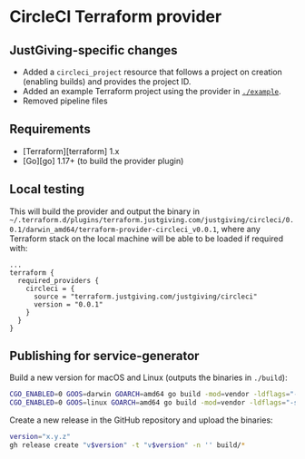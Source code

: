 # CircleCI Terraform provider

## JustGiving-specific changes

 - Added a `circleci_project` resource that follows a project on creation (enabling builds) and provides the project ID.
 - Added an example Terraform project using the provider in [`./example`](./example/).
 - Removed pipeline files

## Requirements

- [Terraform][terraform] 1.x
- [Go][go] 1.17+ (to build the provider plugin)

## Local testing

This will build the provider and output the binary in `~/.terraform.d/plugins/terraform.justgiving.com/justgiving/circleci/0.0.1/darwin_amd64/terraform-provider-circleci_v0.0.1`, where any Terraform stack on the local machine will be able to be loaded if required with:

```hcl
...
terraform {
  required_providers {
    circleci = {
      source = "terraform.justgiving.com/justgiving/circleci"
      version = "0.0.1"
    }
  }
}
```

## Publishing for service-generator

Build a new version for macOS and Linux (outputs the binaries in `./build`):

```bash
CGO_ENABLED=0 GOOS=darwin GOARCH=amd64 go build -mod=vendor -ldflags="-s -w" -a -o build/terraform-provider-circleci-darwin-amd64
CGO_ENABLED=0 GOOS=linux GOARCH=amd64 go build -mod=vendor -ldflags="-s -w" -a -o build/terraform-provider-circleci-linux-amd64
```

Create a new release in the GitHub repository and upload the binaries:

```bash
version="x.y.z"
gh release create "v$version" -t "v$version" -n '' build/*
```
